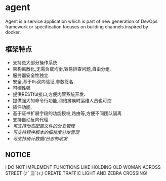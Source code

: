 # agent
Agent is a service application which is part of new generation of DevOps framework or specification focuses on building channels.inspired by docker.

## 框架特点
- 支持绝大部分操作系统
- 架构离散化,无需负载均衡,容易排查问题,自由分组.
- 服务器安全性独立.
- 安全,基于tls双向验证,参数签名.
- 可控性强
- 提供RESTful接口,方便内管系统开发.
- 提供强大的命令行功能,网络瘫痪时运维人员也可控
- 插件功能,
- 基于证书扩展字段的功能授权,路由等,方便不同团队隔离
- 支持自动反向代理
- *可支持动态配置文件的分发管理*
- *可支持程序版本的细粒度分发管理*
- *可支持统计数据/日志的收发*


## NOTICE

I DO NOT IMPLEMENT FUNCTIONS LIKE HOLDING OLD WOMAN ACROSS STREET (ﾒ ﾟ皿ﾟ)ﾒ,I CREATE TRAFFIC LIGHT AND ZEBRA CROSSING!